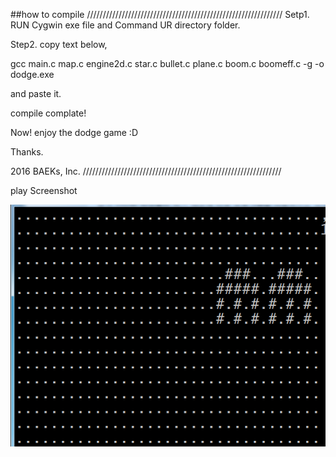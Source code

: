 
##how to compile
//////////////////////////////////////////////////////////////
Setp1. RUN Cygwin exe file and Command UR directory folder.

Step2. copy text below,

gcc main.c map.c engine2d.c star.c bullet.c plane.c boom.c boomeff.c -g -o  dodge.exe

and  paste it.

compile complate!

Now! enjoy the dodge game :D

Thanks.

2016 BAEKs, Inc.
///////////////////////////////////////////////////////////////


play Screenshot

![screen shot](https://raw.githubusercontent.com/gbox3d/cstudy2016/gh-pages/invader.PNG)



